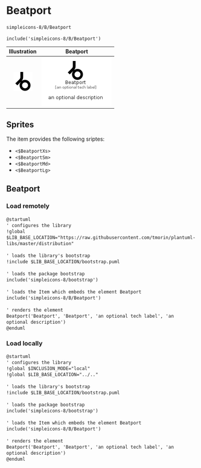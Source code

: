# Beatport


```text
simpleicons-8/B/Beatport
```

```text
include('simpleicons-8/B/Beatport')
```



| Illustration | Beatport |
| :---: | :---: |
| ![illustration for Illustration](../../simpleicons-8/B/Beatport.png) | ![illustration for Beatport](../../simpleicons-8/B/Beatport.Local.png) |



## Sprites
The item provides the following sriptes:

- `<$BeatportXs>`
- `<$BeatportSm>`
- `<$BeatportMd>`
- `<$BeatportLg>`





## Beatport

### Load remotely
```plantuml
@startuml
' configures the library
!global $LIB_BASE_LOCATION="https://raw.githubusercontent.com/tmorin/plantuml-libs/master/distribution"

' loads the library's bootstrap
!include $LIB_BASE_LOCATION/bootstrap.puml

' loads the package bootstrap
include('simpleicons-8/bootstrap')

' loads the Item which embeds the element Beatport
include('simpleicons-8/B/Beatport')

' renders the element
Beatport('Beatport', 'Beatport', 'an optional tech label', 'an optional description')
@enduml
```

### Load locally
```plantuml
@startuml
' configures the library
!global $INCLUSION_MODE="local"
!global $LIB_BASE_LOCATION="../.."

' loads the library's bootstrap
!include $LIB_BASE_LOCATION/bootstrap.puml

' loads the package bootstrap
include('simpleicons-8/bootstrap')

' loads the Item which embeds the element Beatport
include('simpleicons-8/B/Beatport')

' renders the element
Beatport('Beatport', 'Beatport', 'an optional tech label', 'an optional description')
@enduml
```

